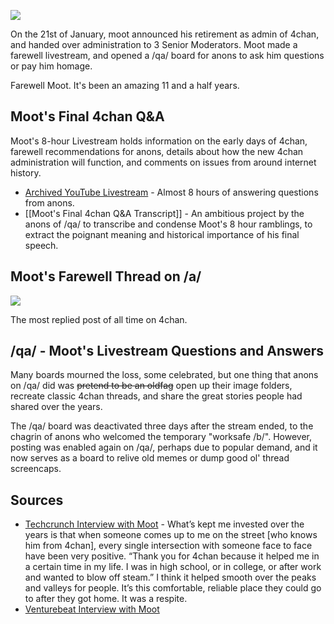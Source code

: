 ![](http://imgur.com/7CxX4xn.png)

On the 21st of January, moot announced his retirement as admin of 4chan, and handed over administration to 3 Senior Moderators. Moot made a farewell livestream, and opened a /qa/ board for anons to ask him questions or pay him homage. 

Farewell Moot. It's been an amazing 11 and a half years.

## Moot's Final 4chan Q&A

Moot's 8-hour Livestream holds information on the early days of 4chan, farewell recommendations for anons, details about how the new 4chan administration will function, and comments on issues from around internet history.

* [Archived YouTube Livestream](https://www.youtube.com/watch?v=XYUKJBZuUig) - Almost 8 hours of answering questions from anons.
* [[Moot's Final 4chan Q&A Transcript]] - An ambitious project by the anons of /qa/ to transcribe and condense Moot's 8 hour ramblings, to extract the poignant meaning and historical importance of his final speech.

## Moot's Farewell Thread on /a/

![](http://i.imgur.com/vZ0JyNS.png)

The most replied post of all time on 4chan.

## /qa/ - Moot's Livestream Questions and Answers

Many boards mourned the loss, some celebrated, but one thing that anons on /qa/ did was <s>pretend to be an oldfag</s> open up their image folders, recreate classic 4chan threads, and share the great stories people had shared over the years.

The /qa/ board was deactivated three days after the stream ended, to the chagrin of anons who welcomed the temporary "worksafe /b/". However, posting was enabled again on /qa/, perhaps due to popular demand, and it now serves as a board to relive old memes or dump good ol' thread screencaps. 

## Sources

* [Techcrunch Interview with Moot](http://techcrunch.com/2015/01/21/farewell-sheriff/) - What’s kept me invested over the years is that when someone comes up to me on the street [who knows him from 4chan], every single intersection with someone face to face have been very positive. “Thank you for 4chan because it helped me in a certain time in my life. I was in high school, or in college, or after work and wanted to blow off steam.” I think it helped smooth over the peaks and valleys for people. It’s this comfortable, reliable place they could go to after they got home. It was a respite.
* [Venturebeat Interview with Moot](http://venturebeat.com/2015/01/21/the-creator-of-4chan-tells-us-why-hes-leaving-the-site-for-good-interview/)